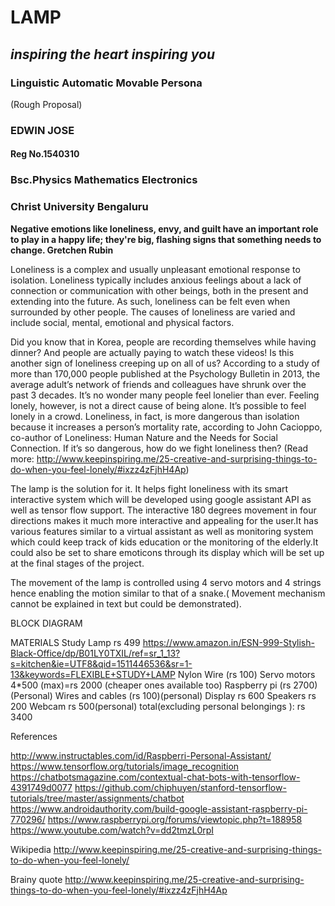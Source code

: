 
# LAMP
## <i> inspiring the heart inspiring you </i>
### Linguistic Automatic Movable Persona
(Rough Proposal)

### EDWIN JOSE 
#### Reg No.1540310 
### Bsc.Physics Mathematics Electronics 
### Christ University Bengaluru 
<b> Negative emotions like loneliness, envy, and guilt have an important role to play in a happy life; they're big, flashing signs that something needs to change. Gretchen Rubin </b>

Loneliness is a complex and usually unpleasant emotional response to isolation. Loneliness typically includes anxious feelings about a lack of connection or communication with other beings, both in the present and extending into the future. As such, loneliness can be felt even when surrounded by other people. The causes of loneliness are varied and include social, mental, emotional and physical factors.

Did you know that in Korea, people are recording themselves while having dinner? And people are actually paying to watch these videos! Is this another sign of loneliness creeping up on all of us?
According to a study of more than 170,000 people published at the Psychology Bulletin in 2013, the average adult’s network of friends and colleagues have shrunk over the past 3 decades. It’s no wonder many people feel lonelier than ever.
Feeling lonely, however, is not a direct cause of being alone. It’s possible to feel lonely in a crowd.
Loneliness, in fact, is more dangerous than isolation because it increases a person’s mortality rate, according to John Cacioppo, co-author of Loneliness: Human Nature and the Needs for Social Connection.
If it’s so dangerous, how do we fight loneliness then?
(Read more: http://www.keepinspiring.me/25-creative-and-surprising-things-to-do-when-you-feel-lonely/#ixzz4zFjhH4Ap)

The lamp is the solution for it. It helps fight loneliness with its smart interactive system which will be developed using google assistant API as well as tensor flow support.
The interactive 180 degrees movement in four directions makes it much more interactive and appealing  for the user.It has various features similar to a virtual assistant as well as monitoring system which could keep track of kids education or the monitoring of the elderly.It could also be set to share emoticons through its display which will be set up at the final stages of the project.

The movement of the lamp is controlled using 4 servo motors and 4 strings hence enabling the motion similar to that of a snake.( Movement mechanism cannot be explained in text but could be demonstrated).

BLOCK DIAGRAM




MATERIALS
Study Lamp rs 499
https://www.amazon.in/ESN-999-Stylish-Black-Office/dp/B01LY0TXIL/ref=sr_1_13?s=kitchen&ie=UTF8&qid=1511446536&sr=1-13&keywords=FLEXIBLE+STUDY+LAMP
Nylon Wire (rs 100)
Servo motors 4*500 (max)=rs 2000 (cheaper ones available too)
Raspberry pi  (rs 2700)(Personal)
Wires and cables (rs 100)(personal)
Display rs 600
Speakers  rs 200
Webcam rs 500(personal)
total(excluding personal belongings ): rs 3400









References

http://www.instructables.com/id/Raspberri-Personal-Assistant/
https://www.tensorflow.org/tutorials/image_recognition
https://chatbotsmagazine.com/contextual-chat-bots-with-tensorflow-4391749d0077
https://github.com/chiphuyen/stanford-tensorflow-tutorials/tree/master/assignments/chatbot
https://www.androidauthority.com/build-google-assistant-raspberry-pi-770296/
https://www.raspberrypi.org/forums/viewtopic.php?t=188958
https://www.youtube.com/watch?v=dd2tmzL0rpI

Wikipedia
http://www.keepinspiring.me/25-creative-and-surprising-things-to-do-when-you-feel-lonely/

Brainy quote
http://www.keepinspiring.me/25-creative-and-surprising-things-to-do-when-you-feel-lonely/#ixzz4zFjhH4Ap












